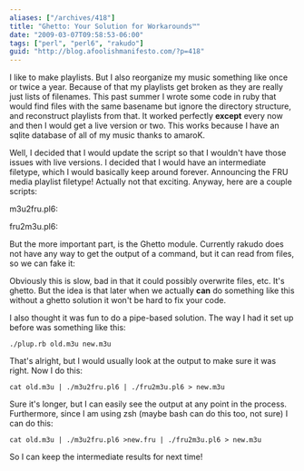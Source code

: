 ```yaml
---
aliases: ["/archives/418"]
title: "Ghetto: Your Solution for Workarounds™"
date: "2009-03-07T09:58:53-06:00"
tags: ["perl", "perl6", "rakudo"]
guid: "http://blog.afoolishmanifesto.com/?p=418"
---
```

I like to make playlists. But I also reorganize my music something like once or twice a year. Because of that my playlists get broken as they are really just lists of filenames. This past summer I wrote some code in ruby that would find files with the same basename but ignore the directory structure, and reconstruct playlists from that. It worked perfectly **except** every now and then I would get a live version or two. This works because I have an sqlite database of all of my music thanks to amaroK.

Well, I decided that I would update the script so that I wouldn't have those issues with live versions. I decided that I would have an intermediate filetype, which I would basically keep around forever. Announcing the FRU media playlist filetype! Actually not that exciting. Anyway, here are a couple scripts:

m3u2fru.pl6:

fru2m3u.pl6:

But the more important part, is the Ghetto module. Currently rakudo does not have any way to get the output of a command, but it can read from files, so we can fake it:

Obviously this is slow, bad in that it could possibly overwrite files, etc. It's ghetto. But the idea is that later when we actually **can** do something like this without a ghetto solution it won't be hard to fix your code.

I also thought it was fun to do a pipe-based solution. The way I had it set up before was something like this:

    ./plup.rb old.m3u new.m3u

That's alright, but I would usually look at the output to make sure it was right. Now I do this:

    cat old.m3u | ./m3u2fru.pl6 | ./fru2m3u.pl6 > new.m3u

Sure it's longer, but I can easily see the output at any point in the process. Furthermore, since I am using zsh (maybe bash can do this too, not sure) I can do this:

    cat old.m3u | ./m3u2fru.pl6 >new.fru | ./fru2m3u.pl6 > new.m3u

So I can keep the intermediate results for next time!

